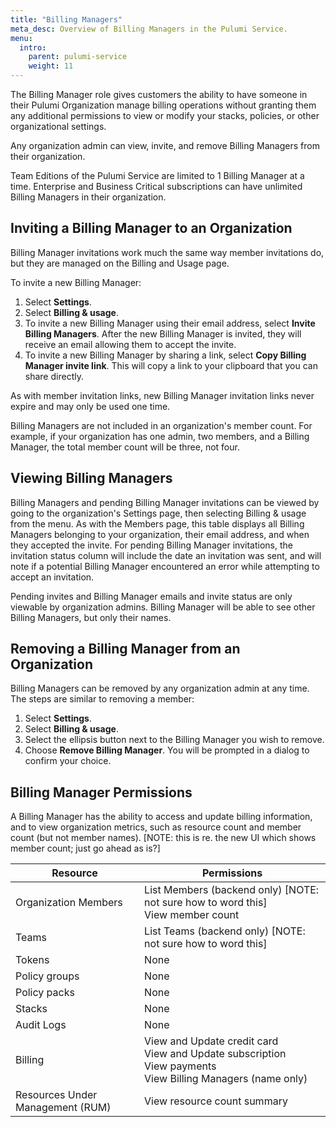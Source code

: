 ```yaml
---
title: "Billing Managers"
meta_desc: Overview of Billing Managers in the Pulumi Service.
menu:
  intro:
    parent: pulumi-service
    weight: 11
---
```


The Billing Manager role gives customers the ability to have someone in their Pulumi Organization manage billing operations without granting them any additional permissions to view or modify your stacks, policies, or other organizational settings.

Any organization admin can view, invite, and remove Billing Managers from their organization.

Team Editions of the Pulumi Service are limited to 1 Billing Manager at a time. Enterprise and Business Critical subscriptions can have unlimited Billing Managers in their organization.

## Inviting a Billing Manager to an Organization

Billing Manager invitations work much the same way member invitations do, but they are managed on the Billing and Usage page.

To invite a new Billing Manager:

1. Select **Settings**.
1. Select **Billing & usage**.
1. To invite a new Billing Manager using their email address, select **Invite Billing Managers**. After the new Billing Manager is invited, they will receive an email allowing them to accept the invite.
1. To invite a new Billing Manager by sharing a link, select **Copy Billing Manager invite link**. This will copy a link to your clipboard that you can share directly.

As with member invitation links, new Billing Manager invitation links never expire and may only be used one time.

Billing Managers are not included in an organization's member count. For example, if your organization has one admin, two members, and a Billing Manager, the total member count will be three, not four.

## Viewing Billing Managers

Billing Managers and pending Billing Manager invitations can be viewed by going to the organization's Settings page, then selecting Billing & usage from the menu. As with the Members page, this table displays all Billing Managers belonging to your organization, their email address, and when they accepted the invite. For pending Billing Manager invitations, the invitation status column will include the date an invitation was sent, and will note if a potential Billing Manager encountered an error while attempting to accept an invitation.

Pending invites and Billing Manager emails and invite status are only viewable by organization admins. Billing Manager will be able to see other Billing Managers, but only their names.

## Removing a Billing Manager from an Organization

Billing Managers can be removed by any organization admin at any time. The steps are similar to removing a member:

1. Select **Settings**.
1. Select **Billing & usage**.
1. Select the ellipsis button next to the Billing Manager you wish to remove.
1. Choose **Remove Billing Manager**. You will be prompted in a dialog to confirm your choice.

## Billing Manager Permissions
A Billing Manager has the ability to access and update billing information, and to view organization metrics, such as resource count and member count (but not member names). [NOTE: this is re. the new UI which shows member count; just go ahead as is?]

| Resource | Permissions |
| --- | --- |
| Organization Members | List Members (backend only) [NOTE: not sure how to word this] <br> View member count |
| Teams | List Teams (backend only) [NOTE: not sure how to word this] |
| Tokens | None |
| Policy groups | None |
| Policy packs | None |
| Stacks | None |
| Audit Logs | None |
| Billing | View and Update credit card <br> View and Update subscription <br> View payments <br> View Billing Managers (name only) |
| Resources Under Management (RUM) | View resource count summary| |
